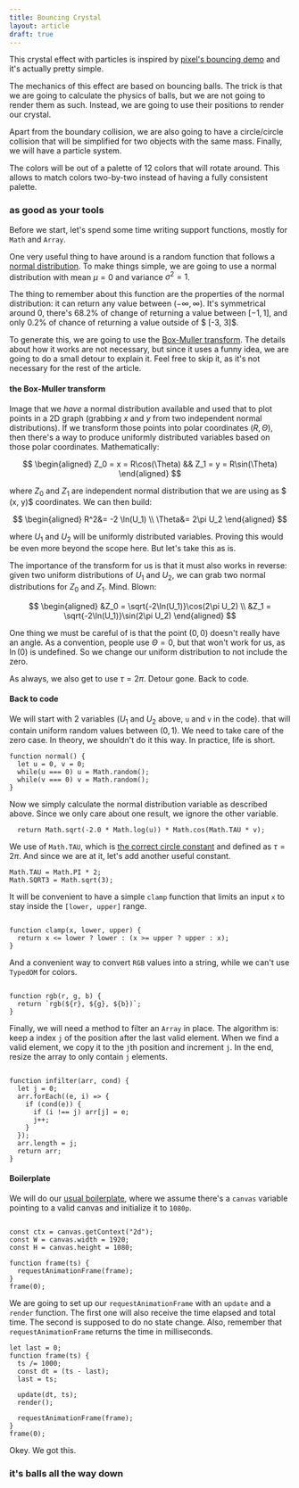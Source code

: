 ```yaml
---
title: Bouncing Crystal
layout: article
draft: true
---
```


This crystal effect with particles is inspired by
[pixel's bouncing demo](https://github.com/faiface/pixel-examples/tree/master/community/bouncing)
and it's actually pretty simple.

The mechanics of this effect are based on bouncing balls. The trick is that we
are going to calculate the physics of balls, but we are not going to render
them as such. Instead, we are going to use their positions to render our
crystal.

Apart from the boundary collision, we are also going to have a circle/circle
collision that will be simplified for two objects with the same mass. Finally,
we will have a particle system.

The colors will be out of a palette of 12 colors that will rotate around. This
allows to match colors two-by-two instead of having a fully consistent
palette.


### as good as your tools

Before we start, let's spend some time writing support functions, mostly for
`Math` and `Array`.

One very useful thing to have around is a random function that follows a
[normal distribution](https://en.wikipedia.org/wiki/Normal_distribution). To
make things simple, we are going to use a normal distribution with mean $\mu =
0$ and variance $\sigma^2 = 1$.

The thing to remember about this function are the properties of the normal
distribution: it can return any value between $(-\infty,\infty)$. It's
symmetrical around $0$, there's $68.2\%$ of change of returning a value between
$[-1, 1]$, and only $0.2\%$ of chance of returning a value outside of $
[-3, 3]$.

To generate this, we are going to use the
[Box-Muller transform](https://en.wikipedia.org/wiki/Box%E2%80%93Muller_transform).
The details about how it works are not necessary, but since it uses a funny
idea, we are going to do a small detour to explain it. Feel free to skip it, as
it's not necessary for the rest of the article.

#### the Box-Muller transform

Image that we *have* a normal distribution available and used that to plot
points in a 2D graph (grabbing $x$ and $y$ from two independent normal
distributions). If we transform those points into polar coordinates
$(R, \Theta)$, then there's a way to produce uniformly distributed variables
based on those polar coordinates. Mathematically:

$$
\begin{aligned}
Z_0 = x = R\cos(\Theta) && Z_1 = y = R\sin(\Theta)
\end{aligned}
$$

where $Z_0$ and $Z_1$ are independent normal distribution that we are using as $
(x, y)$ coordinates. We can then build:

$$
\begin{aligned}
R^2&= -2 \ln(U_1) \\
\Theta&= 2\pi U_2
\end{aligned}
$$

where $U_1$ and $U_2$ will be uniformly distributed variables. Proving this
would be even more beyond the scope here. But let's take this as is.

The importance of the transform for us is that it must also works in reverse:
given two uniform distributions of $U_1$ and $U_2$, we can grab two normal
distributions for $Z_0$ and $Z_1$. Mind. Blown:

$$
\begin{aligned}
&Z_0 = \sqrt{-2\ln(U_1)}\cos(2\pi U_2) \\
&Z_1 = \sqrt{-2\ln(U_1)}\sin(2\pi U_2)
\end{aligned}
$$

One thing we must be careful of is that the point $(0, 0)$ doesn't really have
an angle. As a convention, people use $\Theta = 0$, but that won't work for us,
as $\ln(0)$ is undefined. So we change our uniform distribution to not include
the zero.

As always, we also get to use $\tau = 2\pi$. Detour gone. Back to code.

#### Back to code

We will start with 2 variables ($U_1$ and $U_2$ above, `u` and `v` in the code).
that will contain uniform random values between $(0, 1)$. We need to take care of the
zero case. In theory, we shouldn't do it this way. In practice, life is short.

```
function normal() {
  let u = 0, v = 0;
  while(u === 0) u = Math.random();
  while(v === 0) v = Math.random();
}
```

Now we simply calculate the normal distribution variable as described above.
Since we only care about one result, we ignore the other variable.

```op:5
  return Math.sqrt(-2.0 * Math.log(u)) * Math.cos(Math.TAU * v);
```

We use of `Math.TAU`, which is
[the correct circle constant](https://tauday.com/tau-manifesto) and defined as
$\tau = 2\pi$. And since we are at it, let's add another useful constant.

```op:1
Math.TAU = Math.PI * 2;
Math.SQRT3 = Math.sqrt(3);

```

It will be convenient to have a simple `clamp` function that limits an input `x`
to stay inside the `[lower, upper]` range.

```op:+

function clamp(x, lower, upper) {
  return x <= lower ? lower : (x >= upper ? upper : x);
}
```

And a convenient way to convert `RGB` values into a string, while we can't use
`TypedOM` for colors.

```op:+

function rgb(r, g, b) {
  return `rgb(${r}, ${g}, ${b})`;
}
```

Finally, we will need a method to filter an `Array` in place. The algorithm is:
keep a index `j` of the position after the last valid element. When we find a
valid element, we copy it to the `j`th position and increment `j`. In the end,
resize the array to only contain `j` elements.

```op:+,lens:this+1

function infilter(arr, cond) {
  let j = 0;
  arr.forEach((e, i) => {
    if (cond(e)) {
      if (i !== j) arr[j] = e;
      j++;
    }
  });
  arr.length = j;
  return arr;
}
```

#### Boilerplate

We will do our [usual boilerplate](fire), where we assume there's a `canvas`
variable pointing to a valid canvas and initialize it to `1080p`.

```op:+,label:raf+1,lens:this

const ctx = canvas.getContext("2d");
const W = canvas.width = 1920;
const H = canvas.height = 1080;

function frame(ts) {
  requestAnimationFrame(frame);
}
frame(0);
```

We are going to set up our `requestAnimationFrame` with an `update` and a
`render` function. The first one will also receive the time elapsed and total
time. The second is supposed to do no state change. Also, remember that
`requestAnimationFrame` returns the time in milliseconds.

```op:raf+4:5,spawn:2
let last = 0;
function frame(ts) {
  ts /= 1000;
  const dt = (ts - last);
  last = ts;

  update(dt, ts);
  render();

  requestAnimationFrame(frame);
}
frame(0);
```

Okey. We got this.

### it's balls all the way down

